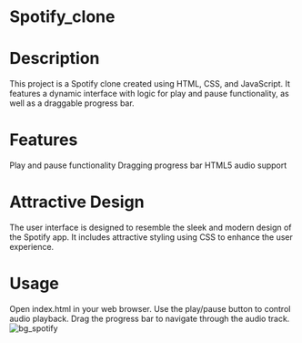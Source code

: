 # Spotify_clone
# Description
This project is a Spotify clone created using HTML, CSS, and JavaScript. It features a dynamic interface with logic for play and pause functionality, as well as a draggable progress bar.

# Features
Play and pause functionality
Dragging progress bar
HTML5 audio support

# Attractive Design
The user interface is designed to resemble the sleek and modern design of the Spotify app. It includes attractive styling using CSS to enhance the user experience.

# Usage
Open index.html in your web browser.
Use the play/pause button to control audio playback.
Drag the progress bar to navigate through the audio track.
![bg_spotify](https://github.com/Abhi125stack/Spotify_clone/assets/142906871/1f21b13a-8678-4b48-b958-8048be42af7f)
